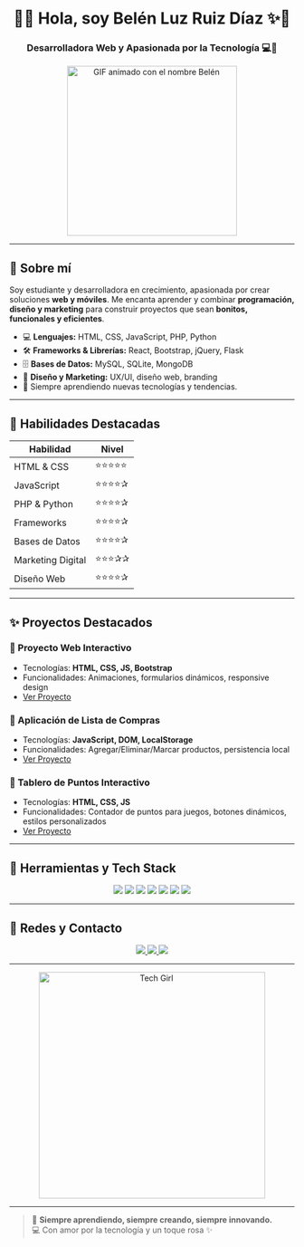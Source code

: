 <!-- README del perfil de Belén Luz Ruiz Díaz -->
<h1 align="center">🌸✨ Hola, soy Belén Luz Ruiz Díaz ✨🌸</h1>
<h3 align="center">Desarrolladora Web y Apasionada por la Tecnología 💻💖</h3>

<p align="center">
  <img src="https://www.funimada.com/birthday-cards/with-name/belen/belen-40.gif" alt="GIF animado con el nombre Belén" width="300"/>
</p>

---

## 💖 Sobre mí
Soy estudiante y desarrolladora en crecimiento, apasionada por crear soluciones **web y móviles**. Me encanta aprender y combinar **programación, diseño y marketing** para construir proyectos que sean **bonitos, funcionales y eficientes**.  

- 💻 **Lenguajes:** HTML, CSS, JavaScript, PHP, Python  
- 🛠 **Frameworks & Librerías:** React, Bootstrap, jQuery, Flask  
- 🗄 **Bases de Datos:** MySQL, SQLite, MongoDB  
- 🎨 **Diseño y Marketing:** UX/UI, diseño web, branding  
- 🌱 Siempre aprendiendo nuevas tecnologías y tendencias.

---

## 🌸 Habilidades Destacadas

| Habilidad | Nivel |
|-----------|-------|
| HTML & CSS | ⭐⭐⭐⭐⭐ |
| JavaScript | ⭐⭐⭐⭐✰ |
| PHP & Python | ⭐⭐⭐⭐✰ |
| Frameworks | ⭐⭐⭐⭐✰ |
| Bases de Datos | ⭐⭐⭐⭐✰ |
| Marketing Digital | ⭐⭐⭐✰✰ |
| Diseño Web | ⭐⭐⭐⭐✰ |

---

## ✨ Proyectos Destacados

### 🌷 Proyecto Web Interactivo
- Tecnologías: **HTML, CSS, JS, Bootstrap**  
- Funcionalidades: Animaciones, formularios dinámicos, responsive design  
- [Ver Proyecto](https://github.com/Belulu77/ProyectoWeb)

### 🌸 Aplicación de Lista de Compras
- Tecnologías: **JavaScript, DOM, LocalStorage**  
- Funcionalidades: Agregar/Eliminar/Marcar productos, persistencia local  
- [Ver Proyecto](https://github.com/Belulu77/ListaCompras)

### 💖 Tablero de Puntos Interactivo
- Tecnologías: **HTML, CSS, JS**  
- Funcionalidades: Contador de puntos para juegos, botones dinámicos, estilos personalizados  
- [Ver Proyecto](https://github.com/Belulu77/TableroPuntos)

---

## 🎀 Herramientas y Tech Stack

<p align="center">
  <img src="https://img.shields.io/badge/HTML-E34F26?style=for-the-badge&logo=html5&logoColor=white"/>
  <img src="https://img.shields.io/badge/CSS-1572B6?style=for-the-badge&logo=css3&logoColor=white"/>
  <img src="https://img.shields.io/badge/JavaScript-F7DF1E?style=for-the-badge&logo=javascript&logoColor=black"/>
  <img src="https://img.shields.io/badge/PHP-777BB4?style=for-the-badge&logo=php&logoColor=white"/>
  <img src="https://img.shields.io/badge/Python-3776AB?style=for-the-badge&logo=python&logoColor=white"/>
  <img src="https://img.shields.io/badge/React-61DAFB?style=for-the-badge&logo=react&logoColor=black"/>
  <img src="https://img.shields.io/badge/Bootstrap-7952B3?style=for-the-badge&logo=bootstrap&logoColor=white"/>
</p>

---

## 🌸 Redes y Contacto

<p align="center">
  <a href="https://www.linkedin.com/in/belen-luz-ruiz-diaz/" target="_blank">
    <img src="https://img.shields.io/badge/LinkedIn-0A66C2?style=for-the-badge&logo=linkedin&logoColor=white"/>
  </a>
  <a href="https://twitter.com/" target="_blank">
    <img src="https://img.shields.io/badge/Twitter-1DA1F2?style=for-the-badge&logo=twitter&logoColor=white"/>
  </a>
  <a href="Ruizdiazb378@gmail.com" target="_blank">
    <img src="https://img.shields.io/badge/Email-D14836?style=for-the-badge&logo=gmail&logoColor=white"/>
  </a>
</p>

---

<p align="center">
  <img src="https://media.giphy.com/media/l0MYt5jPR6QX5pnqM/giphy.gif" width="400" alt="Tech Girl"/>
</p>

---

> 🌸 **Siempre aprendiendo, siempre creando, siempre innovando.**  
> 💻 Con amor por la tecnología y un toque rosa ✨


